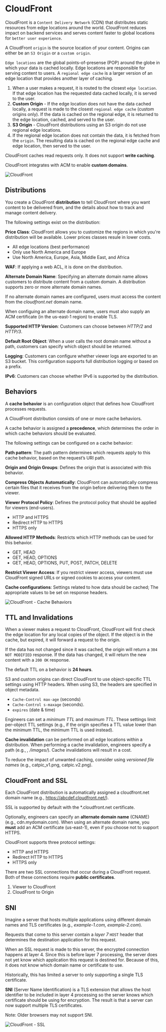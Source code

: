 # CloudFront

CloudFront is a `Content Delivery Network` (CDN) that distributes static resources from edge locations around the world. CloudFront reduces impact on backend services and serves content faster to global locations for `better user experience`.

A CloudFront `origin` is the source location of your content. Origins can either be an `S3 Origin` or a `custom origin`.

`Edge locations` are the global points-of-presense (POP) around the globe in which your data is cached locally. Edge locations are responsible for serving content to users. A `regional edge cache` is a larger version of an edge location that provides another layer of caching.

1. When a user makes a request, it is routed to the closest `edge location`. If that edge location has the requested data cached locally, it is served to the user.
2. **Custom Origin** - If the edge location does not have the data cached locally, a request is made to the closest `regional edge cache` (custom origins only). If the data is cached on the regional edge, it is returned to the edge location, cached, and served to the user.
2. **S3 Origin** - CloudFront distributions using an S3 origin do not use regional edge locations.
3. If the regional edge location does not contain the data, it is fetched from the `origin`. The resulting data is cached on the regional edge cache and edge location, then served to the user.

CloudFront caches read requests only. It does not support **write caching**.

CloudFront integrates with ACM to enable **custom domains**.

![CloudFront](../static/images/cloudfront.png)

## Distributions

You create a CloudFront **distribution** to tell CloudFront where you want content to be delivered from, and the details about how to track and manage content delivery.

The following settings exist on the distribution:

**Price Class**: CloudFront allows you to customize the regions in which you're distribution will be available. Lower prices classes resule in lower costs.
- All edge locations (best performance)
- Only use North America and Europe
- Use North America, Europe, Asia, Middle East, and Africa

**WAF**: If applying a web ACL, it is done on the distribution.

**Alternate Domain Name**: Specifying an alternate domain name allows customers to distribute content from a custom domain. A distribution supports zero or more alternate domain names.

If no alternate domain names are configured, users must access the content from the *cloudfront.net* domain name.

When configuing an alternate domain name, users must also supply an ACM certificate (in the us-east-1 region) to enable TLS.

**Supported HTTP Version**: Customers can choose between *HTTP/2* and *HTTP/3*.

**Default Root Object**: When a user calls the root domain name without a path, customers can specify which object should be returned.

**Logging**: Customers can configure whether viewer logs are exported to an S3 bucket. This configuration supports full distribution logging or based on a prefix.

**IPv6**: Customers can choose whether IPv6 is supported by the distribution.

## Behaviors

A **cache behavior** is an configuration object that defines how CloudFront processes requests.

A CloudFront distribution consists of one or more cache behaviors.

A cache behavior is assigned a **precedence**, which determines the order in which cache behaviors should be evaluated.

The following settings can be configured on a cache behavior:

**Path pattern**: The path pattern determines which requests apply to this cache behavior, based on the request’s URI path.

**Origin and Origin Groups**: Defines the origin that is associated with this behavior.

**Compress Objects Automatically**: CloudFront can automatically compress certain files that it receives from the origin before delivering them to the viewer.

**Viewer Protocol Policy**: Defines the protocol policy that should be applied for viewers (end-users).
- HTTP and HTTPS
- Redirect HTTP to HTTPS
- HTTPS only

**Allowed HTTP Methods**: Restricts which HTTP methods can be used for this behavior.
- GET, HEAD
- GET, HEAD, OPTIONS
- GET, HEAD, OPTIONS, PUT, POST, PATCH, DELETE

**Restrict Viewer Access**: If you restrict viewer access, viewers must use CloudFront signed URLs or signed cookies to access your content.

**Cache configurations**: Settings related to how data should be cached; The appropriate values to be set on response headers.

![CloudFront - Cache Behaviors](../static/images/cloudfront_behavior.png)

## TTL and Invalidations

When a viewer makes a request to CloudFront, CloudFront will first check the edge location for any local copies of the object. If the object is in the cache, but expired, it will forward a request to the origin.

If the data has not changed since it was cached, the origin will return a `304 NOT MODIFIED` response. If the data has changed, it will return the new content with a `200 OK` response.

The default TTL on a behavior is **24 hours**.

S3 and custom origins can direct CloudFront to use object-specific TTL settings using HTTP headers. When using S3, the headers are specified in object metadata.
- `Cache-Control max-age` (seconds)
- `Cache-Control s-maxage` (seconds).
- `expires` (date & time)

Engineers can set a *minimum TTL* and *maximum TTL*. These settings limit per-object TTL settings (e.g., if the origin specifies a TTL value lower than the minimum TTL, the minimum TTL is used instead).

**Cache invalidation** can be performed on all edge locations within a distribution. When performing a cache invalidation, engineers specify a path (e.g., *, /images/*). Cache invalidations will result in a cost.

To reduce the impact of unwanted caching, consider using *versioned file names* (e.g., catpic_v1.png, catpic.v2.png).

## CloudFront and SSL

Each CloudFront distribution is automatically assigned a cloudfront.net domain name (e.g., https://abcdef.cloudfront.net/).

SSL is supported by default with the *.cloudfront.net certificate.

Optionally, engineers can specify an **alternate domain name** (CNAME) (e.g., cdn.mydomain.com). When using an alternate domain name, you **must** add an ACM certificate (us-east-1), even if you choose not to support HTTPS.

CloudFront supports three protocol settings:
- HTTP and HTTPS
- Redirect HTTP to HTTPS
- HTTPS only

There are two SSL connections that occur during a CloudFront request. Both of these connections require **public certificates**.
1. Viewer to CloudFront
2. CloudFront to Origin

## SNI

Imagine a server that hosts multiple applications using different domain names and TLS certificates (e.g., *example-1.com, example-2.com*).

Requests that come to this server contain a *layer 7* `HOST` header that determines the destination application for this request.

When an SSL request is made to this server, the encrypted connection happens at layer 4. Since this is before layer 7 processing, the server does not yet know which application this request is destined for. Because of this, it does not know which domain name or certificate to use.

Historically, this has limited a server to only supporting a single TLS certificate.

**SNI** (Server Name Identification) is a TLS extension that allows the host identifier to be included in layer 4 processing so the server knows which certificate should be using for encryption. The result is that a server can now support multiple TLS certificates.

Note: Older browsers may not support SNI.

![CloudFront - SSL](../static/images/cloudfront_ssl.png)